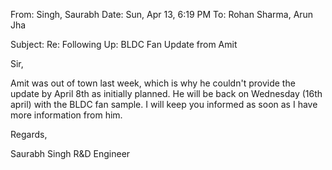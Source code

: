 From: Singh, Saurabh
Date: Sun, Apr 13, 6:19 PM
To: Rohan Sharma, Arun Jha

Subject: Re: Following Up: BLDC Fan Update from Amit

Sir,

Amit was out of town last week, which is why he couldn't provide the update by April 8th as initially planned. He will be back on Wednesday (16th april) with the BLDC fan sample. I will keep you informed as soon as I have more information from him.

Regards,

Saurabh Singh
R&D Engineer